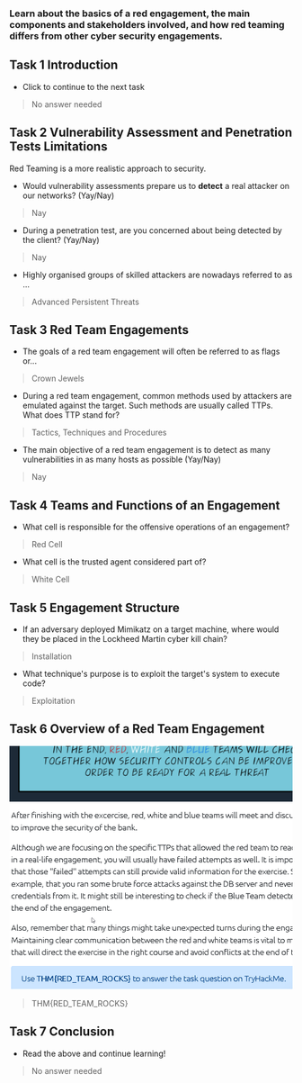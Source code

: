 ### Learn about the basics of a red engagement, the main components and stakeholders involved, and how red teaming differs from other cyber security engagements.

## Task 1 Introduction

- Click to continue to the next task
> No answer needed

## Task 2 Vulnerability Assessment and Penetration Tests Limitations

Red Teaming is a more realistic approach to security.

- Would vulnerability assessments prepare us to **detect** a real attacker on our networks? (Yay/Nay)
> Nay

- During a penetration test, are you concerned about being detected by the client? (Yay/Nay)
> Nay

- Highly organised groups of skilled attackers are nowadays referred to as ...
> Advanced Persistent Threats

## Task 3 Red Team Engagements

- The goals of a red team engagement will often be referred to as flags or...
> Crown Jewels

- During a red team engagement, common methods used by attackers are emulated against the target. Such methods are usually called TTPs. What does TTP stand for?
> Tactics, Techniques and Procedures

- The main objective of a red team engagement is to detect as many vulnerabilities in as many hosts as possible (Yay/Nay)
> Nay

## Task 4 Teams and Functions of an Engagement

- What cell is responsible for the offensive operations of an engagement?
> Red Cell

- What cell is the trusted agent considered part of?
> White Cell

## Task 5 Engagement Structure

- If an adversary deployed Mimikatz on a target machine, where would they be placed in the Lockheed Martin cyber kill chain?
> Installation

- What technique's purpose is to exploit the target's system to execute code?
> Exploitation

## Task 6 Overview of a Red Team Engagement

![](Attachments/overview.png)

> THM{RED_TEAM_ROCKS}

## Task 7 Conclusion

- Read the above and continue learning!
> No answer needed


